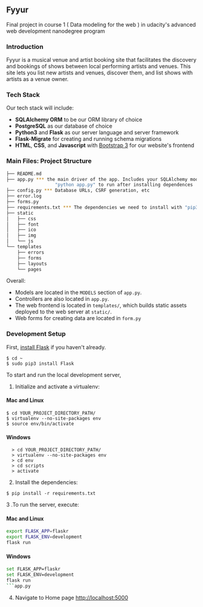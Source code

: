 Fyyur
-----
Final project in course 1 ( Data modeling for the web ) in udacity's advanced web development nanodegree program

### Introduction

Fyyur is a musical venue and artist booking site that facilitates the discovery and bookings of shows between local performing artists and venues. This site lets you list new artists and venues, discover them, and list shows with artists as a venue owner.



### Tech Stack

Our tech stack will include:

* **SQLAlchemy ORM** to be our ORM library of choice
* **PostgreSQL** as our database of choice
* **Python3** and **Flask** as our server language and server framework
* **Flask-Migrate** for creating and running schema migrations
* **HTML**, **CSS**, and **Javascript** with [Bootstrap 3](https://getbootstrap.com/docs/3.4/customize/) for our website's frontend

### Main Files: Project Structure

  ```sh
  ├── README.md
  ├── app.py *** the main driver of the app. Includes your SQLAlchemy models.
                    "python app.py" to run after installing dependences
  ├── config.py *** Database URLs, CSRF generation, etc
  ├── error.log
  ├── forms.py 
  ├── requirements.txt *** The dependencies we need to install with "pip3 install -r requirements.txt"
  ├── static
  │   ├── css 
  │   ├── font
  │   ├── ico
  │   ├── img
  │   └── js
  └── templates
      ├── errors
      ├── forms
      ├── layouts
      └── pages
  ```

Overall:
* Models are located in the `MODELS` section of `app.py`.
* Controllers are also located in `app.py`.
* The web frontend is located in `templates/`, which builds static assets deployed to the web server at `static/`.
* Web forms for creating data are located in `form.py`


### Development Setup

First, [install Flask](http://flask.pocoo.org/docs/1.0/installation/#install-flask) if you haven't already.

  ```
  $ cd ~
  $ sudo pip3 install Flask
  ```

To start and run the local development server,

1. Initialize and activate a virtualenv:
#### Mac and Linux
  ```
  $ cd YOUR_PROJECT_DIRECTORY_PATH/
  $ virtualenv --no-site-packages env
  $ source env/bin/activate
  ```
#### Windows
```
  > cd YOUR_PROJECT_DIRECTORY_PATH/
  > virtualenv --no-site-packages env
  > cd env
  > cd scripts
  > activate
  ```

2. Install the dependencies:
  ```
  $ pip install -r requirements.txt
  ```


3 .To run the server, execute:
#### Mac and Linux

```bash
export FLASK_APP=flaskr
export FLASK_ENV=development
flask run
```

#### Windows

```bash
set FLASK_APP=flaskr
set FLASK_ENV=development
flask run
```app.py
  ```

4. Navigate to Home page [http://localhost:5000](http://localhost:5000)
